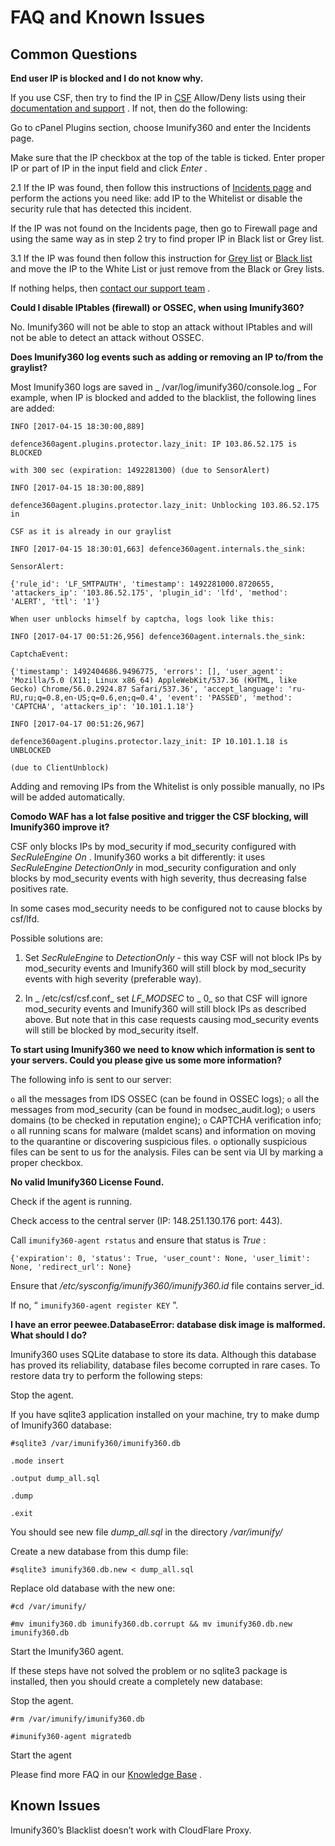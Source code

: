 # FAQ and Known Issues


## Common Questions



**End user IP is blocked and I do not know why.**

If you use CSF, then try to find the IP in [CSF](/csf/) Allow/Deny lists using their [documentation and support](https://support.configserver.com/knowledgebase/category/support%20) . If not, then do the following:

Go to cPanel Plugins section, choose Imunify360 and enter the Incidents page.

Make sure that the IP checkbox at the top of the table is ticked. Enter proper IP or part of IP in the input field and click _Enter_ .

2.1 If the IP was found, then follow this instructions of [Incidents page](/incidents/) and perform the actions you need like: add IP to the Whitelist or disable the security rule that has detected this incident.

If the IP was not found on the Incidents page, then go to Firewall page and using the same way as in step 2 try to find proper IP in Black list or Grey list.

3.1 If the IP was found then follow this instruction for [Grey list](/firewall/) or [Black list](/firewall/) and move the IP to the White List or just remove from the Black or Grey lists.

If nothing helps, then [contact our support team](https://cloudlinux.zendesk.com/hc/en-us/requests/new) .

**Could I disable IPtables (firewall) or OSSEC, when using Imunify360?**

No. Imunify360 will not be able to stop an attack without IPtables and will not be able to detect an attack without OSSEC.

**Does Imunify360 log events such as adding or removing an IP to/from the graylist?**

Most Imunify360 logs are saved in _ /var/log/imunify360/console.log _ For example, when IP is blocked and added to the blacklist, the following lines are added:

```
INFO [2017-04-15 18:30:00,889]
```
```
defence360agent.plugins.protector.lazy_init: IP 103.86.52.175 is BLOCKED
```
```
with 300 sec (expiration: 1492281300) (due to SensorAlert)
```
```
INFO [2017-04-15 18:30:00,889]
```
```
defence360agent.plugins.protector.lazy_init: Unblocking 103.86.52.175 in
```
```
CSF as it is already in our graylist
```
```
INFO [2017-04-15 18:30:01,663] defence360agent.internals.the_sink:
```
```
SensorAlert:
```
```
{'rule_id': 'LF_SMTPAUTH', 'timestamp': 1492281000.8720655, 'attackers_ip': '103.86.52.175', 'plugin_id': 'lfd', 'method': 'ALERT', 'ttl': '1'}
```
```
When user unblocks himself by captcha, logs look like this:
```
```
INFO [2017-04-17 00:51:26,956] defence360agent.internals.the_sink:
```
```
CaptchaEvent:
```
```
{'timestamp': 1492404686.9496775, 'errors': [], 'user_agent': 'Mozilla/5.0 (X11; Linux x86_64) AppleWebKit/537.36 (KHTML, like Gecko) Chrome/56.0.2924.87 Safari/537.36', 'accept_language': 'ru-RU,ru;q=0.8,en-US;q=0.6,en;q=0.4', 'event': 'PASSED', 'method': 'CAPTCHA', 'attackers_ip': '10.101.1.18'}
```
```
INFO [2017-04-17 00:51:26,967]
```
```
defence360agent.plugins.protector.lazy_init: IP 10.101.1.18 is UNBLOCKED
```
```
(due to ClientUnblock)
```

Adding and removing IPs from the Whitelist is only possible manually, no IPs will be added automatically.

**Comodo WAF has a lot false positive and trigger the CSF blocking, will Imunify360 improve it?**

CSF only blocks IPs by mod_security if mod_security configured with _SecRuleEngine On_ . Imunify360 works a bit differently: it uses _SecRuleEngine DetectionOnly_ in mod_security configuration and only blocks by mod_security events with high severity, thus decreasing false positives rate.

In some cases mod_security needs to be configured not to cause blocks by csf/lfd.

Possible solutions are:

1. Set _SecRuleEngine_ to _DetectionOnly_ - this way CSF will not block IPs by mod_security events and Imunify360 will still block by mod_security events with high severity (preferable way).

2. In _ /etc/csf/csf.conf_ set _LF_MODSEC_ to _ 0_ so that CSF will ignore mod_security events and Imunify360 will still block IPs as described above. But note that in this case requests causing mod_security events will still be blocked by mod_security itself.

**To start using Imunify360 we need to know which information is sent to your servers. Could you please give us some more information?**

The following info is sent to our server:

`o` all the messages from IDS OSSEC (can be found in OSSEC logs);
`o` all the messages from mod_security (can be found in modsec_audit.log);
`o` users domains (to be checked in reputation engine);
`o` CAPTCHA verification info;
`o` all running scans for malware (maldet scans) and information on moving to the quarantine or discovering suspicious files.
`o` optionally suspicious files can be sent to us for the analysis. Files can be sent via UI by marking a proper checkbox.

**No valid Imunify360 License Found.**

Check if the agent is running.

Check access to the central server (IP: 148.251.130.176 port: 443).

Call `imunify360-agent rstatus` and ensure that status is _True_ :

```
{'expiration': 0, 'status': True, 'user_count': None, 'user_limit': None, 'redirect_url': None}
```

Ensure that _/etc/sysconfig/imunify360/imunify360.id_ file contains server_id.

If no, “ `imunify360-agent register KEY` ”.

**I have an error peewee.DatabaseError: database disk image is malformed. What should I do?**

Imunify360 uses SQLite database to store its data. Although this database has proved its reliability, database files become corrupted in rare cases. To restore data try to perform the following steps:

Stop the agent.

If you have sqlite3 application installed on your machine, try to make dump of Imunify360 database:

```
#sqlite3 /var/imunify360/imunify360.db
```
```
.mode insert
```
```
.output dump_all.sql
```
```
.dump
```
```
.exit
```

You should see new file _dump_all.sql_ in the directory _/var/imunify/_

Create a new database from this dump file:

```
#sqlite3 imunify360.db.new < dump_all.sql
```

Replace old database with the new one:

```
#cd /var/imunify/
```
```
#mv imunify360.db imunify360.db.corrupt && mv imunify360.db.new imunify360.db
```

Start the Imunify360 agent.

If these steps have not solved the problem or no sqlite3 package is installed, then you should create a completely new database:

Stop the agent.

```
#rm /var/imunify/imunify360.db
```
```
#imunify360-agent migratedb
```

Start the agent

Please find more FAQ in our [Knowledge Base](https://cloudlinux.zendesk.com/hc/en-us/articles/115004715074-Imunify360-CloudLinux-Backup-FAQ) .

## Known Issues



Imunify360’s Blacklist doesn’t work with CloudFlare Proxy.



